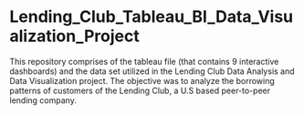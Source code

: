 # Lending_Club_Tableau_BI_Data_Visualization_Project
This repository comprises of the tableau file (that contains 9 interactive dashboards) and the data set utilized in the Lending Club Data Analysis and Data Visualization project. The objective was to analyze the borrowing patterns of customers of the Lending Club, a U.S based peer-to-peer lending company. 
